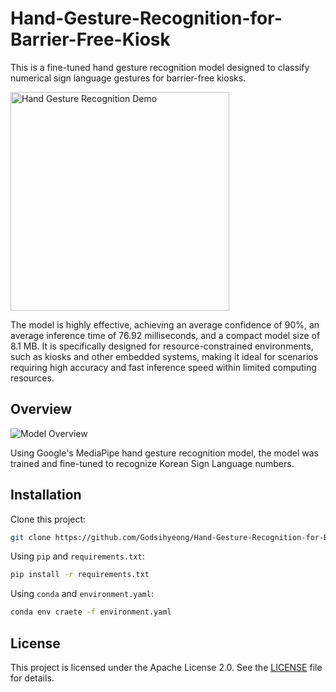 # Hand-Gesture-Recognition-for-Barrier-Free-Kiosk

This is a fine-tuned hand gesture recognition model designed to classify numerical sign language gestures for barrier-free kiosks.

<img src="https://drive.google.com/uc?id=17s2qO8fjcgugYAGDBUMjvp1vRjYufQdP" alt="Hand Gesture Recognition Demo" width="350">

The model is highly effective, achieving an average confidence of 90%, an average inference time of 76.92 milliseconds, and a compact model size of 8.1 MB. It is specifically designed for resource-constrained environments, such as kiosks and other embedded systems, making it ideal for scenarios requiring high accuracy and fast inference speed within limited computing resources.

## Overview

<img src="https://drive.google.com/uc?id=1iBLdht_pAQ1tcWYiX-xX1QeEjkx7XxXD" alt="Model Overview">

Using Google's MediaPipe hand gesture recognition model, the model was trained and fine-tuned to recognize Korean Sign Language numbers.

## Installation
Clone this project:
```bash
git clone https://github.com/Godsihyeong/Hand-Gesture-Recognition-for-Barrier-Free-Kiosk.git
```

Using `pip` and `requirements.txt`:
```bash
pip install -r requirements.txt
```

Using `conda` and `environment.yaml`:
```bash
conda env craete -f environment.yaml
```

## License
This project is licensed under the Apache License 2.0. See the [LICENSE](LICENSE) file for details.
